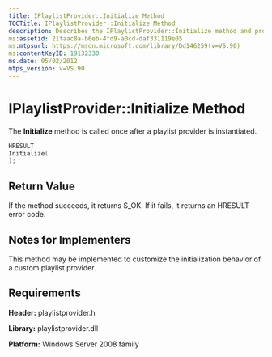 ```yaml
---
title: IPlaylistProvider::Initialize Method
TOCTitle: IPlaylistProvider::Initialize Method
description: Describes the IPlaylistProvider::Initialize method and provides syntax, return value, and requirements.
ms:assetid: 21faac8a-b6eb-4fd9-a0cd-daf331119e05
ms:mtpsurl: https://msdn.microsoft.com/library/Dd146259(v=VS.90)
ms:contentKeyID: 19132330
ms.date: 05/02/2012
mtps_version: v=VS.90
---
```


# IPlaylistProvider::Initialize Method

The **Initialize** method is called once after a playlist provider is instantiated.

```cpp
HRESULT
Initialize(
);
```

## Return Value

If the method succeeds, it returns S\_OK. If it fails, it returns an HRESULT error code.

## Notes for Implementers

This method may be implemented to customize the initialization behavior of a custom playlist provider.

## Requirements

**Header:** playlistprovider.h

**Library:** playlistprovider.dll

**Platform:** Windows Server 2008 family
